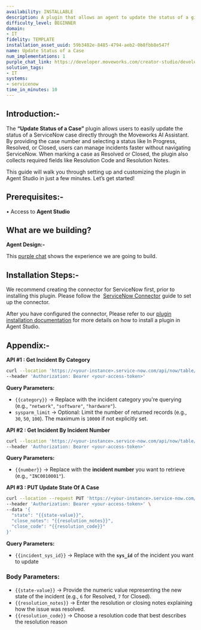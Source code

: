 ```yaml
---
availability: INSTALLABLE
description: A plugin that allows an agent to update the status of a given case.
difficulty_level: BEGINNER
domain:
- IT
fidelity: TEMPLATE
installation_asset_uuid: 59b3482e-8485-4794-aeb2-0b8fbb8e547f
name: Update Status of a Case
num_implementations: 1
purple_chat_link: https://developer.moveworks.com/creator-studio/developer-tools/purple-chat/?conversation=%7B%22startTimestamp%22%3A%2211%3A43+AM%22%2C%22messages%22%3A%5B%7B%22role%22%3A%22user%22%2C%22parts%22%3A%5B%7B%22richText%22%3A%22%3Cp%3EI%27ve+just+sorted+out+that+network+glitch.+Need+to+mark+it+as+resolved+in+ServiceNow.%3Cbr%3E%3C%2Fp%3E%22%7D%5D%7D%2C%7B%22role%22%3A%22assistant%22%2C%22parts%22%3A%5B%7B%22richText%22%3A%22%3Cp%3EI+found+two+cases+for+you+about+network+issues%3Cbr%3E%3C%2Fp%3E%22%7D%2C%7B%22richText%22%3A%22%3Cb%3E%3Cp%3ECase+1%3A+IT-12345+-+Network+outage+in+finance+department%3Cbr%3E%3C%2Fp%3E%3C%2Fb%3E%3Cbr%3E%3Cp%3EStatus%3A+In+Progress%3C%2Fp%3E%22%7D%2C%7B%22richText%22%3A%22%3Cb%3E%3Cp%3ECase+2%3A+IT-67890+-+Network+speed+issue+in+HR+department%3Cbr%3E%3C%2Fp%3E%3C%2Fb%3E%3Cbr%3E%3Cp%3EStatus%3A+Open%3C%2Fp%3E%22%7D%5D%7D%2C%7B%22role%22%3A%22user%22%2C%22parts%22%3A%5B%7B%22richText%22%3A%22%3Cp%3EIt%27s+the+first+one%3Cbr%3E%3C%2Fp%3E%22%7D%5D%7D%2C%7B%22role%22%3A%22assistant%22%2C%22parts%22%3A%5B%7B%22richText%22%3A%22%3Cp%3ELet%27s+update+the+status+of+the+case+IT-12345.%3Cbr%3E%3C%2Fp%3E%22%7D%2C%7B%22richText%22%3A%22%3Cb%3E%3Cp%3EPlease+confirm+the+case+update%3C%2Fp%3E%3C%2Fb%3E%3Cbr%3E%3Cp%3E%3Cb%3ECase+ID%3A%3C%2Fb%3E+IT-12345%3Cbr%3E%3Cb%3ECurrent+Status%3A%3C%2Fb%3E+In+Progress%3Cbr%3E%3Cb%3ENew+Status%3A%3C%2Fb%3E+Resolved%3Cbr%3E%3Cb%3ESummary%3A%3C%2Fb%3E+Fixed+the+network+outage+reported+by+the+finance+department.%3Cbr%3E%3C%2Fp%3E%22%7D%2C%7B%22buttons%22%3A%5B%7B%22style%22%3A%22filled%22%2C%22buttonText%22%3A%22Update+Status+in+SNOW%22%7D%2C%7B%22style%22%3A%22outlined%22%2C%22buttonText%22%3A%22Edit+Details%22%7D%2C%7B%22style%22%3A%22outlined%22%2C%22buttonText%22%3A%22Cancel%22%7D%5D%7D%5D%7D%5D%7D
solution_tags:
- IT
systems:
- servicenow
time_in_minutes: 10
---
```


## **Introduction:-**

The **“Update Status of a Case”** plugin allows users to easily update the status of a ServiceNow case directly through the Moveworks AI Assistant. By providing the case number and selecting a status like In Progress, Resolved, or Closed, users can manage incidents faster without navigating ServiceNow. When marking a case as Resolved or Closed, the plugin also collects required fields like Resolution Code and Resolution Notes.

This guide will walk you through setting up and customizing the plugin in Agent Studio in just a few minutes. Let’s get started!

## **Prerequisites:-**

• Access to **Agent Studio**

## **What are we building?**

**Agent Design:-**

This [purple chat](https://developer.moveworks.com/creator-studio/developer-tools/purple-chat/?conversation=%7B%22startTimestamp%22%3A%2211%3A43+AM%22%2C%22messages%22%3A%5B%7B%22role%22%3A%22user%22%2C%22parts%22%3A%5B%7B%22richText%22%3A%22%3Cp%3EI%27ve+just+sorted+out+that+network+glitch.+Need+to+mark+it+as+resolved+in+ServiceNow.%3Cbr%3E%3C%2Fp%3E%22%7D%5D%7D%2C%7B%22role%22%3A%22assistant%22%2C%22parts%22%3A%5B%7B%22richText%22%3A%22%3Cp%3EI+found+two+cases+for+you+about+network+issues%3Cbr%3E%3C%2Fp%3E%22%7D%2C%7B%22richText%22%3A%22%3Cb%3E%3Cp%3ECase+1%3A+IT-12345+-+Network+outage+in+finance+department%3Cbr%3E%3C%2Fp%3E%3C%2Fb%3E%3Cbr%3E%3Cp%3EStatus%3A+In+Progress%3C%2Fp%3E%22%7D%2C%7B%22richText%22%3A%22%3Cb%3E%3Cp%3ECase+2%3A+IT-67890+-+Network+speed+issue+in+HR+department%3Cbr%3E%3C%2Fp%3E%3C%2Fb%3E%3Cbr%3E%3Cp%3EStatus%3A+Open%3C%2Fp%3E%22%7D%5D%7D%2C%7B%22role%22%3A%22user%22%2C%22parts%22%3A%5B%7B%22richText%22%3A%22%3Cp%3EIt%27s+the+first+one%3Cbr%3E%3C%2Fp%3E%22%7D%5D%7D%2C%7B%22role%22%3A%22assistant%22%2C%22parts%22%3A%5B%7B%22richText%22%3A%22%3Cp%3ELet%27s+update+the+status+of+the+case+IT-12345.%3Cbr%3E%3C%2Fp%3E%22%7D%2C%7B%22richText%22%3A%22%3Cb%3E%3Cp%3EPlease+confirm+the+case+update%3C%2Fp%3E%3C%2Fb%3E%3Cbr%3E%3Cp%3E%3Cb%3ECase+ID%3A%3C%2Fb%3E+IT-12345%3Cbr%3E%3Cb%3ECurrent+Status%3A%3C%2Fb%3E+In+Progress%3Cbr%3E%3Cb%3ENew+Status%3A%3C%2Fb%3E+Resolved%3Cbr%3E%3Cb%3ESummary%3A%3C%2Fb%3E+Fixed+the+network+outage+reported+by+the+finance+department.%3Cbr%3E%3C%2Fp%3E%22%7D%2C%7B%22buttons%22%3A%5B%7B%22style%22%3A%22filled%22%2C%22buttonText%22%3A%22Update+Status+in+SNOW%22%7D%2C%7B%22style%22%3A%22outlined%22%2C%22buttonText%22%3A%22Edit+Details%22%7D%2C%7B%22style%22%3A%22outlined%22%2C%22buttonText%22%3A%22Cancel%22%7D%5D%7D%5D%7D%5D%7D) shows the experience we are going to build.

## **Installation Steps:-**

We recommend creating the connector for ServiceNow first, prior to installing this plugin. Please follow the  [ServiceNow Connector](https://developer.moveworks.com/marketplace/package/?id=servicenow&hist=home) guide to set up the connector.

After you have configured the connector, Please refer to our [plugin installation documentation](https://help.moveworks.com/docs/ai-agent-marketplace-installation) for more details on how to install a plugin in Agent Studio.

## **Appendix:-**

**API #1 : Get Incident By Category**

```bash
curl --location 'https://<your-instance>.service-now.com/api/now/table/incident?category={{category}}&sysparm_limit=100&sysparm_query=ORDERBYDESCnumber' \
--header 'Authorization: Bearer <your-access-token>'

```

**Query Parameters:**

- `{{category}}` → Replace with the incident category you're querying (e.g., `"network"`, `"software"`, `"hardware"`).
- `sysparm_limit` → Optional: Limit the number of returned records (e.g., `30`, `50`, `100`). The maximum is  `10000` if not explicitly set.

**API #2 : Get Incident By Incident Number**

```bash
curl --location 'https://<your-instance>.service-now.com/api/now/table/incident?number=<incident-number>' \
--header 'Authorization: Bearer <your-access-token>'
```

**Query Parameters:**

- `{{number}}` → Replace with the **incident number** you want to retrieve (e.g., `"INC0010001"`).

**API #3 : PUT Update State Of A Case**

```bash
curl --location --request PUT 'https://<your-instance>.service-now.com/api/now/table/incident/<incident-sys_id>' \
--header 'Authorization: Bearer <your-access-token>' \
--data '{
  "state": "{{state-value}}",
  "close_notes": "{{resolution_notes}}",
  "close_code": "{{resolution_code}}"
}'
```

**Query Parameters:**

- `{{incident_sys_id}}` → Replace with the **`sys_id`** of the incident you want to update

### Body Parameters:

- `{{state-value}}` → Provide the numeric value representing the new state of the incident (e.g., `6` for Resolved, `7` for Closed).
- `{{resolution_notes}}` → Enter the resolution or closing notes explaining how the issue was resolved.
- `{{resolution_code}}` → Choose a resolution code that best describes the resolution reason